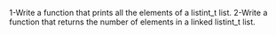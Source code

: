 1-Write a function that prints all the elements of a listint_t list.
2-Write a function that returns the number of elements in a linked listint_t list.
